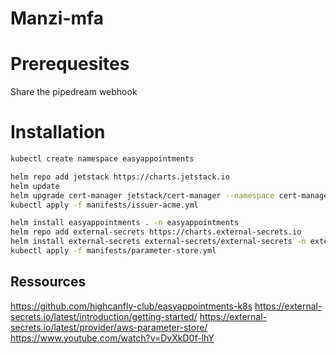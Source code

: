 # Manzi-mfa

# Prerequesites
Share the pipedream webhook


# Installation
```sh
kubectl create namespace easyappointments

helm repo add jetstack https://charts.jetstack.io
helm update
helm upgrade cert-manager jetstack/cert-manager --namespace cert-manager --create-namespace --set installCRDs=true
kubectl apply -f manifests/issuer-acme.yml

helm install easyappointments . -n easyappointments
helm repo add external-secrets https://charts.external-secrets.io
helm install external-secrets external-secrets/external-secrets -n external-secrets --create-namespace
kubectl apply -f manifests/parameter-store.yml
```

## Ressources
https://github.com/highcanfly-club/easyappointments-k8s
https://external-secrets.io/latest/introduction/getting-started/
https://external-secrets.io/latest/provider/aws-parameter-store/
https://www.youtube.com/watch?v=DvXkD0f-lhY